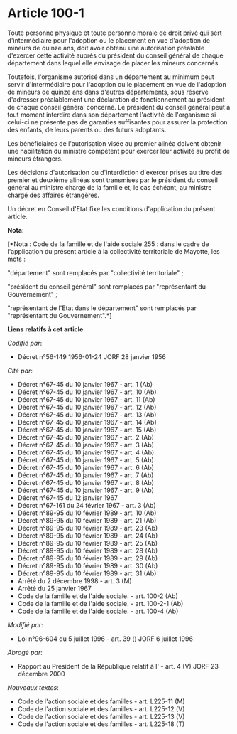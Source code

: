 # Article 100-1

Toute personne physique et toute personne morale de droit privé qui sert d'intermédiaire pour l'adoption ou le placement en
vue d'adoption de mineurs de quinze ans, doit avoir obtenu une autorisation préalable d'exercer cette activité auprès du
président du conseil général de chaque département dans lequel elle envisage de placer les mineurs concernés.

Toutefois, l'organisme autorisé dans un département au minimum peut servir d'intermédiaire pour l'adoption ou le placement en
vue de l'adoption de mineurs de quinze ans dans d'autres départements, sous réserve d'adresser préalablement une déclaration
de fonctionnement au président de chaque conseil général concerné. Le président du conseil général peut à tout moment
interdire dans son département l'activité de l'organisme si celui-ci ne présente pas de garanties suffisantes pour assurer la
protection des enfants, de leurs parents ou des futurs adoptants.

Les bénéficiaires de l'autorisation visée au premier alinéa doivent obtenir une habilitation du ministre compétent pour
exercer leur activité au profit de mineurs étrangers.

Les décisions d'autorisation ou d'interdiction d'exercer prises au titre des premier et deuxième alinéas sont transmises par
le président du conseil général au ministre chargé de la famille et, le cas échéant, au ministre chargé des affaires
étrangères.

Un décret en Conseil d'Etat fixe les conditions d'application du présent article.

**Nota:**

[*Nota : Code de la famille et de l'aide sociale 255 : dans le cadre de l'application du présent article à la collectivité
territoriale de Mayotte, les mots :

"département" sont remplacés par "collectivité territoriale" ;

"président du conseil général" sont remplacés par "représentant du Gouvernement" ;

"représentant de l'Etat dans le département" sont remplacés par "représentant du Gouvernement".*]

**Liens relatifs à cet article**

_Codifié par_:

  - Décret n°56-149 1956-01-24 JORF 28 janvier 1956

_Cité par_:

  - Décret n°67-45 du 10 janvier 1967 - art. 1 (Ab)
  - Décret n°67-45 du 10 janvier 1967 - art. 10 (Ab)
  - Décret n°67-45 du 10 janvier 1967 - art. 11 (Ab)
  - Décret n°67-45 du 10 janvier 1967 - art. 12 (Ab)
  - Décret n°67-45 du 10 janvier 1967 - art. 13 (Ab)
  - Décret n°67-45 du 10 janvier 1967 - art. 14 (Ab)
  - Décret n°67-45 du 10 janvier 1967 - art. 15 (Ab)
  - Décret n°67-45 du 10 janvier 1967 - art. 2 (Ab)
  - Décret n°67-45 du 10 janvier 1967 - art. 3 (Ab)
  - Décret n°67-45 du 10 janvier 1967 - art. 4 (Ab)
  - Décret n°67-45 du 10 janvier 1967 - art. 5 (Ab)
  - Décret n°67-45 du 10 janvier 1967 - art. 6 (Ab)
  - Décret n°67-45 du 10 janvier 1967 - art. 7 (Ab)
  - Décret n°67-45 du 10 janvier 1967 - art. 8 (Ab)
  - Décret n°67-45 du 10 janvier 1967 - art. 9 (Ab)
  - Décret n°67-45 du 12 janvier 1967
  - Décret n°67-161 du 24 février 1967 - art. 3 (Ab)
  - Décret n°89-95 du 10 février 1989 - art. 10 (Ab)
  - Décret n°89-95 du 10 février 1989 - art. 21 (Ab)
  - Décret n°89-95 du 10 février 1989 - art. 23 (Ab)
  - Décret n°89-95 du 10 février 1989 - art. 24 (Ab)
  - Décret n°89-95 du 10 février 1989 - art. 25 (Ab)
  - Décret n°89-95 du 10 février 1989 - art. 28 (Ab)
  - Décret n°89-95 du 10 février 1989 - art. 29 (Ab)
  - Décret n°89-95 du 10 février 1989 - art. 30 (Ab)
  - Décret n°89-95 du 10 février 1989 - art. 31 (Ab)
  - Arrêté du 2 décembre 1998 - art. 3 (M)
  - Arrêté du 25 janvier 1967
  - Code de la famille et de l'aide sociale. - art. 100-2 (Ab)
  - Code de la famille et de l'aide sociale. - art. 100-2-1 (Ab)
  - Code de la famille et de l'aide sociale. - art. 100-4 (Ab)

_Modifié par_:

  - Loi n°96-604 du 5 juillet 1996 - art. 39 () JORF 6 juillet 1996

_Abrogé par_:

  - Rapport au Président de la République relatif à l' - art. 4 (V) JORF 23 décembre 2000

_Nouveaux textes_:

  - Code de l'action sociale et des familles - art. L225-11 (M)
  - Code de l'action sociale et des familles - art. L225-12 (V)
  - Code de l'action sociale et des familles - art. L225-13 (V)
  - Code de l'action sociale et des familles - art. L225-18 (T)
